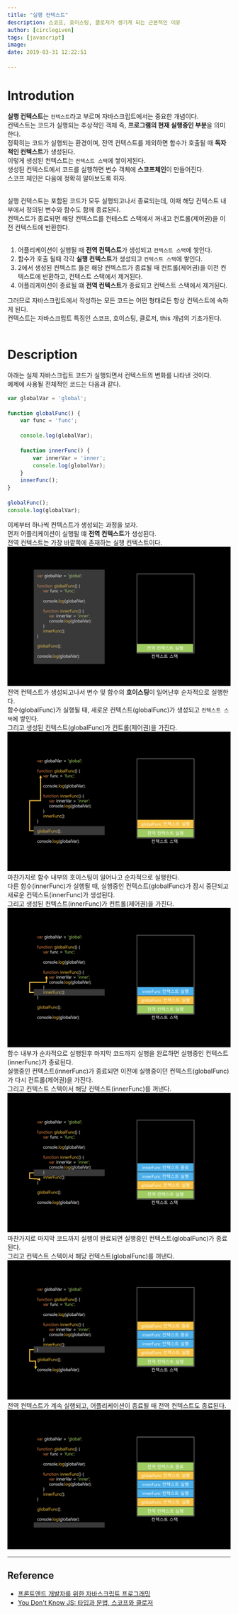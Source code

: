 ```yaml
---
title: "실행 컨텍스트"
description: 스코프, 호이스팅, 클로저가 생기게 되는 근본적인 이유
author: [circlegiven]
tags: [javascript]
image:
date: 2019-03-31 12:22:51

---
```


# Introdution
**실행 컨텍스트**는 `컨텍스트`라고 부르며 자바스크립트에서는 중요한 개념이다.<br>
컨텍스트는 코드가 실행되는 추상적인 객체 즉, **프로그램의 현재 실행중인 부분**을 의미한다.<br>
정확히는 코드가 실행되는 환경이며, 전역 컨텍스트를 제외하면 함수가 호출될 때 **독자적인 컨텍스트**가 생성된다.<br>
이렇게 생성된 컨텍스트는 `컨텍스트 스택`에 쌓이게된다.<br>
생성된 컨텍스트에서 코드를 실행하면 변수 객체에 **스코프체인**이 만들어진다.<br>
스코프 체인은 다음에 정확히 알아보도록 하자.<br><br>

실행 컨텍스트는 포함된 코드가 모두 실행되고나서 종료되는데, 이때 해당 컨텍스트 내부에서 정의된 변수와 함수도 함께 종료된다.<br>
컨텍스트가 종료되면 해당 컨텍스트를 컨테스트 스택에서 꺼내고 컨트롤(제어권)을 이전 컨텍스트에 반환한다.<br><br>

1. 어플리케이션이 실행될 때 **전역 컨텍스트**가 생성되고 `컨텍스트 스택`에 쌓인다.
2. 함수가 호출 될때 각각 **실행 컨텍스트**가 생성되고 `컨텍스트 스택`에 쌓인다.
3. 2에서 생성된 컨텍스트 들은 해당 컨텍스트가 종료될 때 컨트롤(제어권)을 이전 컨텍스트에 반환하고, 컨텍스트 스택에서 제거된다.
4. 어플리케이션이 종료될 떄 **전역 컨텍스트**가 종료되고 컨텍스트 스택에서 제거된다.

그러므로 자바스크립트에서 작성하는 모든 코드는 어떤 형태로든 항상 컨텍스트에 속하게 된다.<br>
컨텍스트는 자바스크립트 특징인 스코프, 호이스팅, 클로저, this 개념의 기초가된다.<br><br>

# Description
아래는 실제 자바스크립트 코드가 실행되면서 컨텍스트의 변화를 나타낸 것이다.<br>
예제에 사용될 전체적인 코드는 다음과 같다.
```js
var globalVar = 'global';

function globalFunc() {
    var func = 'func';

    console.log(globalVar);

    function innerFunc() {
        var innerVar = 'inner';
        console.log(globalVar);
    }
    innerFunc();
}

globalFunc();
console.log(globalVar);
```
이제부터 하나씩 컨텍스트가 생성되는 과정을 보자.<br>
먼저 어플리케이션이 실행될 떄 **전역 컨텍스트**가 생성된다.<br>
전역 컨텍스트는 가장 바깥쪽에 존재하는 실행 컨텍스트이다.
![context1](./img/context/context1.png)
<br>
전역 컨텍스트가 생성되고나서 변수 및 함수의 **호이스팅**이 일어난후 순차적으로 실행한다.<br>
함수(globalFunc)가 실행될 때, 새로운 컨텍스트(globalFunc)가 생성되고 `컨텍스트 스택`에 쌓인다.<br>
그리고 생성된 컨텍스트(globalFunc)가 컨트롤(제어권)을 가진다.
![context2](./img/context/context2.png)
<br>
마찬가지로 함수 내부의 호이스팅이 일어나고 순차적으로 실행한다.<br>
다른 함수(innerFunc)가 실행될 때, 실행중인 컨텍스트(globalFunc)가 잠시 중단되고 새로운 컨텍스트(innerFunc)가 생성된다.<br>
그리고 생성된 컨텍스트(innerFunc)가 컨트롤(제어권)을 가진다.
![context3](./img/context/context3.png)
<br>
함수 내부가 순차적으로 실행된후 마지막 코드까지 실행을 완료하면 실행중인 컨텍스트(innerFunc)가 종료된다.<br>
실행중인 컨텍스트(innerFunc)가 종료되면 이전에 실행중이던 컨텍스트(globalFunc)가 다시 컨트롤(제어권)을 가진다.<br>
그리고 컨텍스트 스텍이서 해당 컨텍스트(innerFunc)를 꺼낸다.
![context4](./img/context/context4.png)
<br>
마찬가지로 마지막 코드까지 실행이 완료되면 실행중인 컨텍스트(globalFunc)가 종료된다.<br>
그리고 컨텍스트 스텍이서 해당 컨텍스트(globalFunc)를 꺼낸다.
![context5](./img/context/context5.png)
<br>
전역 컨텍스트가 계속 실행되고, 어플리케이션이 종료될 때 전역 컨텍스트도 종료된다.
![context6](./img/context/context6.png)

---
## Reference
- [프론트엔드 개발자를 위한 자바스크립트 프로그래밍](http://www.kyobobook.co.kr/product/detailViewKor.laf?ejkGb=KOR&mallGb=KOR&barcode=9788966260768&orderClick=LAG&Kc=)
- [You Don't Know JS: 타입과 문법, 스코프와 클로저](http://www.kyobobook.co.kr/product/detailViewKor.laf?ejkGb=KOR&mallGb=KOR&barcode=9788968488528&orderClick=LAH&Kc=)
